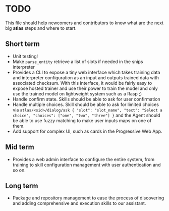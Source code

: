 TODO
===

This file should help newcomers and contributors to know what are the next big **atlas** steps and where to start.

## Short term

- Unit testing!
- Make `parse_entity` retrieve a list of slots if needed in the snips interpreter
- Provides a CLI to expose a tiny web interface which takes training data and interpreter configuration as an input and outputs trained data with associated checksum. With this interface, it would be fairly easy to expose hosted trainer and use their power to train the model and only use the trained model on lightweight system such as a Rasp ;)
- Handle confirm state. Skills should be able to ask for user confirmation
- Handle multiple choices. Skill should be able to ask for limited choices via `atlas/<sid>/dialog/ask { "slot": "slot_name", "text": "Select a choice", "choices": ["one", "two", "three"] }` and the Agent should be able to use fuzzy matching to make user inputs maps on one of them.
- Add support for complex UI, such as cards in the Progressive Web App.

## Mid term

- Provides a web admin interface to configure the entire system, from training to skill configuration management with user authentication and so on.

## Long term

- Package and repository management to ease the process of discovering and adding comprehensive and execution skills to our assistant.
